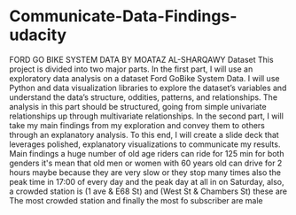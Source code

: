 # Communicate-Data-Findings-udacity
FORD GO BIKE SYSTEM DATA
BY MOATAZ AL-SHARQAWY
Dataset
This project is divided into two major parts. In the first part, I will use an exploratory data analysis on a dataset Ford GoBike System Data. I will use Python and data visualization libraries to explore the dataset’s variables and understand the data’s structure, oddities, patterns, and relationships. The analysis in this part should be structured, going from simple univariate relationships up through multivariate relationships.
In the second part, I will take my main findings from my exploration and convey them to others through an explanatory analysis. To this end, I will create a slide deck that leverages polished, explanatory visualizations to communicate my results.
Main findings
a huge number of old age riders can ride for 125 min for both genders it's mean that old men or women with 60 years old can drive for 2 hours maybe because they are very slow or they stop many times also the peak time in 17:00 of every day and the peak day at all in on Saturday, also, a crowded station is (1 ave & E68 St) and (West St & Chambers St) these are The most crowded station and finally the most fo subscriber are male
